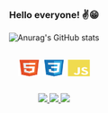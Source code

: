 <div align="center">

### Hello everyone! ✌😁

![Anurag's GitHub stats](https://github-readme-stats.vercel.app/api?username=bnohandz&show_icons=true&theme=cobalt)
<div style:"display: inline_block><br>
 <img align="center" alt="bno-HTML" height="30" width="40" src="https://raw.githubusercontent.com/devicons/devicon/master/icons/html5/html5-original.svg">
 <img align="center" alt="bno-CSS" height="30" width="40" src="https://raw.githubusercontent.com/devicons/devicon/master/icons/css3/css3-original.svg">
 <img align="center" alt="bno-Js" height="30" width="40" src="https://raw.githubusercontent.com/devicons/devicon/master/icons/javascript/javascript-plain.svg">
 
##

<div>
  <a href="https://www.linkedin.com/in/brunofrnnds/" target="_blank">
     <img src="https://img.shields.io/badge/-LinkedIn-%230077B5?style=for-the-badge&logo=linkedin&logoColor=white"</a>
  <a href="mailto:bnohunt@gmail.com" target="_blank">
     <img src="https://img.shields.io/badge/-Gmail-%23333?style=for-the-badge&logo=gmail&logoColor=white">
  </a>
  <a href="https://instagram.com/bno_hunt" target="_blank">
     <img src="https://img.shields.io/badge/-Instagram-%23E4405F?style=for-the-badge&logo=instagram&logoColor=white">
  </a>
</div>
                                                                                                                    </div>

